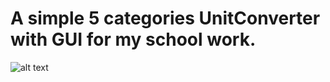 # A simple 5 categories UnitConverter with GUI for my school work.
![alt text](https://cdn.discordapp.com/attachments/876454194830262282/1274410956730138644/Screenshot_2024-08-17_235019.png?ex=66c22731&is=66c0d5b1&hm=995ae35d6ce68fc40cc0b493df3ff5afb8bd2abc4e076371cbbe44b809f5cf67&)
